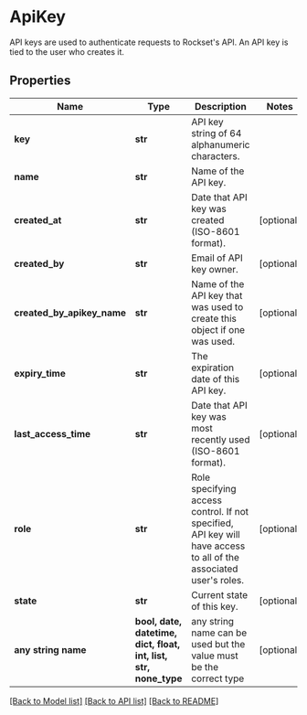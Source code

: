 # ApiKey

API keys are used to authenticate requests to Rockset's API. An API key is tied to the user who creates it.

## Properties
Name | Type | Description | Notes
------------ | ------------- | ------------- | -------------
**key** | **str** | API key string of 64 alphanumeric characters. | 
**name** | **str** | Name of the API key. | 
**created_at** | **str** | Date that API key was created (ISO-8601 format). | [optional] 
**created_by** | **str** | Email of API key owner. | [optional] 
**created_by_apikey_name** | **str** | Name of the API key that was used to create this object if one was used. | [optional] 
**expiry_time** | **str** | The expiration date of this API key. | [optional] 
**last_access_time** | **str** | Date that API key was most recently used (ISO-8601 format). | [optional] 
**role** | **str** | Role specifying access control. If not specified, API key will have access to all of the associated user&#39;s roles. | [optional] 
**state** | **str** | Current state of this key. | [optional] 
**any string name** | **bool, date, datetime, dict, float, int, list, str, none_type** | any string name can be used but the value must be the correct type | [optional]

[[Back to Model list]](../README.md#documentation-for-models) [[Back to API list]](../README.md#documentation-for-api-endpoints) [[Back to README]](../README.md)


